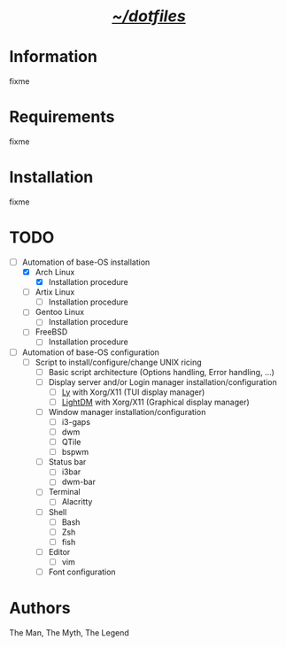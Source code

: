 <h1 align="center"><i><u>~/dotfiles</u></i></h1>

# Information

fixme

# Requirements

fixme

# Installation

fixme

# TODO

- [ ] Automation of base-OS installation
  - [x] Arch Linux
    - [x] Installation procedure
  - [ ] Artix Linux
    - [ ] Installation procedure
  - [ ] Gentoo Linux
    - [ ] Installation procedure
  - [ ] FreeBSD
    - [ ] Installation procedure
- [ ] Automation of base-OS configuration
  - [ ] Script to install/configure/change UNIX ricing
    - [ ] Basic script architecture (Options handling, Error handling, ...)
    - [ ] Display server and/or Login manager installation/configuration
      - [ ] [Ly](https://github.com/fairyglade/ly) with Xorg/X11 (TUI display manager)
      - [ ] [LightDM](https://github.com/canonical/lightdm) with Xorg/X11 (Graphical display manager)
    - [ ] Window manager installation/configuration
      - [ ] i3-gaps
      - [ ] dwm
      - [ ] QTile
      - [ ] bspwm
    - [ ] Status bar
      - [ ] i3bar
      - [ ] dwm-bar
    - [ ] Terminal
      - [ ] Alacritty
    - [ ] Shell
      - [ ] Bash
      - [ ] Zsh
      - [ ] fish
    - [ ] Editor
      - [ ] vim
    - [ ] Font configuration

# Authors

The Man, The Myth, The Legend